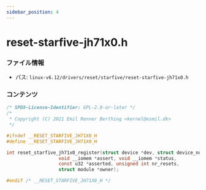```yaml
---
sidebar_position: 4
---
```

# reset-starfive-jh71x0.h

### ファイル情報

- パス: `linux-v6.12/drivers/reset/starfive/reset-starfive-jh71x0.h`

### コンテンツ

```h
/* SPDX-License-Identifier: GPL-2.0-or-later */
/*
 * Copyright (C) 2021 Emil Renner Berthing <kernel@esmil.dk>
 */

#ifndef __RESET_STARFIVE_JH71X0_H
#define __RESET_STARFIVE_JH71X0_H

int reset_starfive_jh71x0_register(struct device *dev, struct device_node *of_node,
				   void __iomem *assert, void __iomem *status,
				   const u32 *asserted, unsigned int nr_resets,
				   struct module *owner);

#endif /* __RESET_STARFIVE_JH71X0_H */

```
